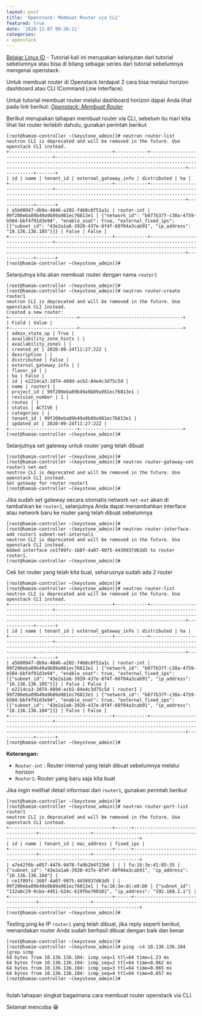 ```yaml
---
layout: post
title: 'Openstack: Membuat Router via CLI'
featured: true
date: '2020-11-07 09:36:11'
categories:
- openstack
---
```


[Belajar Linux ID](/) - Tutorial kali ini merupakan kelanjutan dari tutorial sebelumnya atau bisa di bilang sebagai series dari tutorial sebelumnya mengenai openstack.

Untuk membuat router di Openstack terdapat 2 cara bisa melalui horizon dashboard atau CLI (Command Line Interface).

Untuk tutorial membuat router melalui dashboard horizon dapat Anda lihat pada link berikut: _[Openstack: Membuat Router](/openstack-membuat-router/)_

Berikut merupakan tahapan membuat router via CLI, sebelum itu mari kita lihat list router terlebih dahulu, gunakan perintah berikut

<!--kg-card-begin: markdown-->

    [root@hamim-controller ~(keystone_admin)]# neutron router-list
    neutron CLI is deprecated and will be removed in the future. Use openstack CLI instead.
    +--------------------------------------+------------+----------------------------------+--------------------------------------------------------------------------------------------------------------------------------------------------------------------------------------------+-------------+-------+
    | id | name | tenant_id | external_gateway_info | distributed | ha |
    +--------------------------------------+------------+----------------------------------+--------------------------------------------------------------------------------------------------------------------------------------------------------------------------------------------+-------------+-------+
    | a5b00947-db9a-4846-a202-f4b0c8f51a1c | router-int | 99f200eba89b49a9b89a981ec76813e1 | {"network_id": "b077b37f-c38a-4759-b504-bbf4f91d3e94", "enable_snat": true, "external_fixed_ips": [{"subnet_id": "43e2a1a6-3920-437e-8f4f-60f04a3cab91", "ip_address": "10.136.136.105"}]} | False | False |
    +--------------------------------------+------------+----------------------------------+--------------------------------------------------------------------------------------------------------------------------------------------------------------------------------------------+-------------+-------+
    [root@hamim-controller ~(keystone_admin)]#

<!--kg-card-end: markdown-->

Selanjutnya kita akan membuat router dengan nama `router1`

<!--kg-card-begin: markdown-->

    [root@hamim-controller ~(keystone_admin)]#
    [root@hamim-controller ~(keystone_admin)]# neutron router-create router1
    neutron CLI is deprecated and will be removed in the future. Use openstack CLI instead.
    Created a new router:
    +-------------------------+--------------------------------------+
    | Field | Value |
    +-------------------------+--------------------------------------+
    | admin_state_up | True |
    | availability_zone_hints | |
    | availability_zones | |
    | created_at | 2020-09-24T11:27:22Z |
    | description | |
    | distributed | False |
    | external_gateway_info | |
    | flavor_id | |
    | ha | False |
    | id | e2214ca3-1074-489d-acb2-84e4c3d75c5d |
    | name | router1 |
    | project_id | 99f200eba89b49a9b89a981ec76813e1 |
    | revision_number | 1 |
    | routes | |
    | status | ACTIVE |
    | categories | |
    | tenant_id | 99f200eba89b49a9b89a981ec76813e1 |
    | updated_at | 2020-09-24T11:27:22Z |
    +-------------------------+--------------------------------------+
    [root@hamim-controller ~(keystone_admin)]#

<!--kg-card-end: markdown-->

Selanjutnya set gateway untuk router yang telah dibuat

<!--kg-card-begin: markdown-->

    [root@hamim-controller ~(keystone_admin)]#
    [root@hamim-controller ~(keystone_admin)]# neutron router-gateway-set router1 net-ext
    neutron CLI is deprecated and will be removed in the future. Use openstack CLI instead.
    Set gateway for router router1
    [root@hamim-controller ~(keystone_admin)]#

<!--kg-card-end: markdown-->

Jika sudah set gateway secara otomatis network `net-ext` akan di tambahkan ke `router1`, selanjutnya Anda dapat menambahkan interface atau network baru ke router yang telah dibuat sebelumnya

<!--kg-card-begin: markdown-->

    [root@hamim-controller ~(keystone_admin)]#
    [root@hamim-controller ~(keystone_admin)]# neutron router-interface-add router1 subnet-net-internal1
    neutron CLI is deprecated and will be removed in the future. Use openstack CLI instead.
    Added interface ce1f89fc-168f-4a07-9075-4438937d63d5 to router router1.
    [root@hamim-controller ~(keystone_admin)]#

<!--kg-card-end: markdown-->

Cek list router yang telah kita buat, seharusnya sudah ada 2 router

<!--kg-card-begin: markdown-->

    [root@hamim-controller ~(keystone_admin)]#
    [root@hamim-controller ~(keystone_admin)]# neutron router-list
    neutron CLI is deprecated and will be removed in the future. Use openstack CLI instead.
    +--------------------------------------+------------+----------------------------------+--------------------------------------------------------------------------------------------------------------------------------------------------------------------------------------------+-------------+-------+
    | id | name | tenant_id | external_gateway_info | distributed | ha |
    +--------------------------------------+------------+----------------------------------+--------------------------------------------------------------------------------------------------------------------------------------------------------------------------------------------+-------------+-------+
    | a5b00947-db9a-4846-a202-f4b0c8f51a1c | router-int | 99f200eba89b49a9b89a981ec76813e1 | {"network_id": "b077b37f-c38a-4759-b504-bbf4f91d3e94", "enable_snat": true, "external_fixed_ips": [{"subnet_id": "43e2a1a6-3920-437e-8f4f-60f04a3cab91", "ip_address": "10.136.136.105"}]} | False | False |
    | e2214ca3-1074-489d-acb2-84e4c3d75c5d | router1 | 99f200eba89b49a9b89a981ec76813e1 | {"network_id": "b077b37f-c38a-4759-b504-bbf4f91d3e94", "enable_snat": true, "external_fixed_ips": [{"subnet_id": "43e2a1a6-3920-437e-8f4f-60f04a3cab91", "ip_address": "10.136.136.104"}]} | False | False |
    +--------------------------------------+------------+----------------------------------+--------------------------------------------------------------------------------------------------------------------------------------------------------------------------------------------+-------------+-------+
    [root@hamim-controller ~(keystone_admin)]#

<!--kg-card-end: markdown-->

**Keterangan:**

- `Router-int` : Router internal yang telah dibuat sebelumnya melalui horizon
- `Router1`: Router yang baru saja kita buat

Jika ingin melihat detail informasi dari `router1`, gunakan perintah berikut

<!--kg-card-begin: markdown-->

    [root@hamim-controller ~(keystone_admin)]#
    [root@hamim-controller ~(keystone_admin)]# neutron router-port-list router1
    neutron CLI is deprecated and will be removed in the future. Use openstack CLI instead.
    +--------------------------------------+------+----------------------------------+-------------------+---------------------------------------------------------------------------------------+
    | id | name | tenant_id | mac_address | fixed_ips |
    +--------------------------------------+------+----------------------------------+-------------------+---------------------------------------------------------------------------------------+
    | a7e42f6b-a057-4476-9478-fa9b2b4f23b6 | | | fa:16:3e:41:85:35 | {"subnet_id": "43e2a1a6-3920-437e-8f4f-60f04a3cab91", "ip_address": "10.136.136.104"} |
    | ce1f89fc-168f-4a07-9075-4438937d63d5 | | 99f200eba89b49a9b89a981ec76813e1 | fa:16:3e:dc:e8:b6 | {"subnet_id": "132a0c29-9cba-4451-b24c-619fbe700181", "ip_address": "192.168.1.1"} |
    +--------------------------------------+------+----------------------------------+-------------------+---------------------------------------------------------------------------------------+
    [root@hamim-controller ~(keystone_admin)]#

<!--kg-card-end: markdown-->

Testing ping ke IP `router1` yang telah dibuat, jika reply seperti berikut, menandakan router Anda sudah berhasil dibuat dengan baik dan benar

<!--kg-card-begin: markdown-->

    [root@hamim-controller ~(keystone_admin)]#
    [root@hamim-controller ~(keystone_admin)]# ping -c4 10.136.136.104 |grep icmp
    64 bytes from 10.136.136.104: icmp_seq=1 ttl=64 time=1.23 ms
    64 bytes from 10.136.136.104: icmp_seq=2 ttl=64 time=0.062 ms
    64 bytes from 10.136.136.104: icmp_seq=3 ttl=64 time=0.065 ms
    64 bytes from 10.136.136.104: icmp_seq=4 ttl=64 time=0.057 ms
    [root@hamim-controller ~(keystone_admin)]#

<!--kg-card-end: markdown--><figure class="kg-card kg-image-card kg-width-wide"><img src="/content/images/2020/11/1.png" class="kg-image" alt srcset="/content/images/size/w600/2020/11/1.png 600w, /content/images/size/w1000/2020/11/1.png 1000w, /content/images/size/w1600/2020/11/1.png 1600w, /content/images/2020/11/1.png 1762w" sizes="(min-width: 1200px) 1200px"></figure>

Itulah tahapan singkat bagaimana cara membuat router openstack via CLI.

Selamat mencoba 😁

